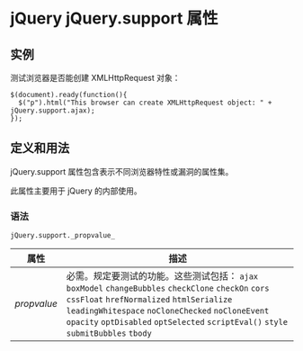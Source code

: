 # jQuery jQuery.support 属性



## 实例

测试浏览器是否能创建 XMLHttpRequest 对象：

```
$(document).ready(function(){
  $("p").html("This browser can create XMLHttpRequest object: " + jQuery.support.ajax);
});

```

## 定义和用法

jQuery.support 属性包含表示不同浏览器特性或漏洞的属性集。

此属性主要用于 jQuery 的内部使用。

### 语法

```
jQuery.support._propvalue_
```

| 属性 | 描述 |
| --- | --- |
| _propvalue_ |必需。规定要测试的功能。这些测试包括：   `ajax`   `boxModel`   `changeBubbles`   `checkClone`   `checkOn`   `cors`   `cssFloat`   `hrefNormalized`   `htmlSerialize`   `leadingWhitespace`   `noCloneChecked`   `noCloneEvent`   `opacity`   `optDisabled`   `optSelected`   `scriptEval()`   `style`   `submitBubbles`   `tbody` |

